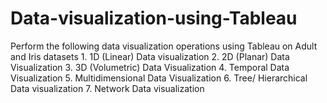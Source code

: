 # Data-visualization-using-Tableau
Perform the following data visualization operations using Tableau on Adult and Iris datasets 1. 1D (Linear) Data visualization 2. 2D (Planar) Data Visualization 3. 3D (Volumetric) Data Visualization 4. Temporal Data Visualization 5. Multidimensional Data Visualization 6. Tree/ Hierarchical Data visualization 7. Network Data visualization
